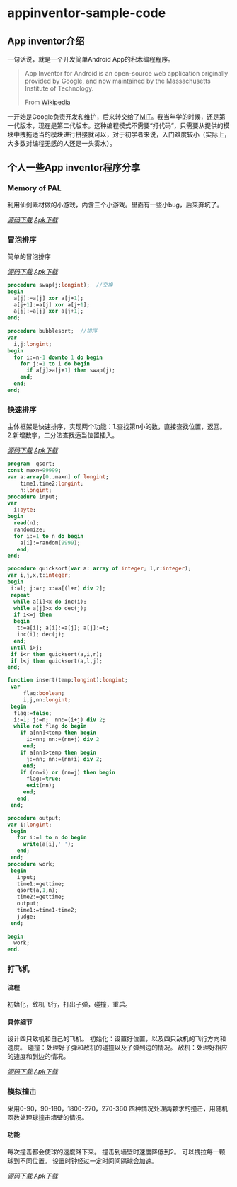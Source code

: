 # appinventor-sample-code

## App inventor介绍

一句话说，就是一个开发简单Android App的积木编程程序。

> App Inventor for Android is an open-source web application originally provided by Google, and now maintained by the Massachusetts Institute of Technology. 
>
> From [Wikipedia](https://en.wikipedia.org/wiki/App_Inventor_for_Android)

一开始是Google负责开发和维护，后来转交给了[MIT](http://appinventor.mit.edu/explore/)。我当年学的时候，还是第一代版本，现在是第二代版本。这种编程模式不需要“打代码”，只需要从提供的模块中拽拖适当的模块进行拼接就可以，对于初学者来说，入门难度较小（实际上，大多数对编程无感的人还是一头雾水）。



## 个人一些App inventor程序分享

### Memory of PAL

利用仙剑素材做的小游戏，内含三个小游戏。里面有一些小bug，后来弃坑了。

<i class="fa fa-download">[源码下载](https://github.com/alaxn/appinventor-sample-code/blob/master/Memory_of_PAL.aia)</i>
<i class="fa fa-download">[Apk下载](https://github.com/alaxn/appinventor-sample-code/blob/master/Memory_of_PAL.apk)</i>



### 冒泡排序

简单的冒泡排序

<i class="fa fa-download">[源码下载](https://github.com/alaxn/appinventor-sample-code/blob/master/BubbleSort.aia)</i>
<i class="fa fa-download">[Apk下载](https://github.com/alaxn/appinventor-sample-code/blob/master/Memory_of_PAL.aia)</i>

```pascal
procedure swap(j:longint);  //交换
begin
  a[j]:=a[j] xor a[j+1];
  a[j+1]:=a[j] xor a[j+1];
  a[j]:=a[j] xor a[j+1];
end;
 
procedure bubblesort;  //排序
var
  i,j:longint;
begin
  for i:=n-1 downto 1 do begin
    for j:=1 to i do begin
      if a[j]>a[j+1] then swap(j);
    end;
  end;
end;
```



### 快速排序

主体框架是快速排序，实现两个功能：1.查找第n小的数，直接查找位置，返回。 2.新增数字，二分法查找适当位置插入。

<i class="fa fa-download">[源码下载](https://github.com/alaxn/appinventor-sample-code/blob/master/qsort.zip)</i>
<i class="fa fa-download">[Apk下载](https://github.com/alaxn/appinventor-sample-code/blob/master/qsort.apk)</i>

```Pascal
program  qsort;
const maxn=99999;
var a:array[0..maxn] of longint;
    time1,time2:longint;
    n:longint;
procedure input;
var
  i:byte;
begin
  read(n);
  randomize;
  for i:=1 to n do begin 
    a[i]:=random(9999);
   end;
end;

procedure quicksort(var a: array of integer; l,r:integer);
var i,j,x,t:integer;
begin
 i:=l; j:=r; x:=a[(l+r) div 2];
 repeat
  while a[i]<x do inc(i);
  while a[j]>x do dec(j);
  if i<=j then
  begin
   t:=a[i]; a[i]:=a[j]; a[j]:=t;
   inc(i); dec(j);
  end;
 until i>j;
 if i<r then quicksort(a,i,r);
 if l<j then quicksort(a,l,j);
end;

function insert(temp:longint):longint;
 var 
     flag:boolean;
     i,j,nn:longint;
 begin 
  flag:=false; 
  i:=1; j:=n;  nn:=(i+j) div 2;
  while not flag do begin 
    if a[nn]<temp then begin 
      i:=nn; nn:=(nn+j) div 2
     end;
    if a[nn]>temp then begin 
      j:=nn; nn:=(nn+i) div 2;
     end;
    if (nn=i) or (nn=j) then begin 
      flag:=true;
      exit(nn);
     end;
   end;
 end;

procedure output;
var i:longint;
 begin 
   for i:=1 to n do begin 
     write(a[i],' ');
   end; 
 end;
procedure work;
 begin 
   input;
   time1:=gettime;
   qsort(a,1,n);
   time2:=gettime;
   output;
   time1:=time1-time2;
   judge;
 end;
 
begin 
  work;
end.
```



### 打飞机

#### 流程

初始化，敌机飞行，打出子弹，碰撞，重启。

#### 具体细节

设计四只敌机和自己的飞机。 
初始化：设置好位置，以及四只敌机的飞行方向和速度。
碰撞：处理好子弹和敌机的碰撞以及子弹到边的情况。
敌机：处理好相应的速度和到边的情况。

<i class="fa fa-download">[源码下载](https://github.com/alaxn/appinventor-sample-code/blob/master/airplane.zip)</i>
<i class="fa fa-download">[Apk下载](https://github.com/alaxn/appinventor-sample-code/blob/master/airplane.apk)</i>



### 模拟撞击

采用0-90，90-180，1800-270，270-360 四种情况处理两颗求的撞击，用随机函数处理球撞击墙壁的情况。

#### 功能

每次撞击都会使球的速度降下来。
撞击到墙壁时速度降低到2。
可以拽拉每一颗球到不同位置。
设置时钟经过一定时间间隔球会加速。

<i class="fa fa-download">[源码下载](https://github.com/alaxn/appinventor-sample-code/blob/master/animation.zip)</i>
<i class="fa fa-download">[Apk下载](https://github.com/alaxn/appinventor-sample-code/blob/master/animation.apk)</i>

